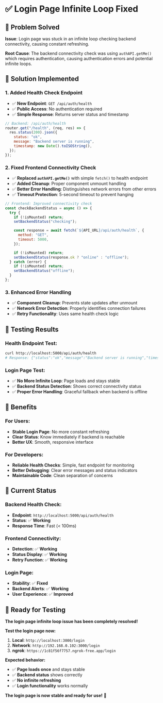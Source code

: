 # ✅ Login Page Infinite Loop Fixed

## 🚨 Problem Solved

**Issue**: Login page was stuck in an infinite loop checking backend connectivity, causing constant refreshing.

**Root Cause**: The backend connectivity check was using `authAPI.getMe()` which requires authentication, causing authentication errors and potential infinite loops.

## 🔧 Solution Implemented

### **1. Added Health Check Endpoint**

- ✅ **New Endpoint**: `GET /api/auth/health`
- ✅ **Public Access**: No authentication required
- ✅ **Simple Response**: Returns server status and timestamp

```javascript
// Backend: /api/auth/health
router.get("/health", (req, res) => {
  res.status(200).json({
    status: "ok",
    message: "Backend server is running",
    timestamp: new Date().toISOString(),
  });
});
```

### **2. Fixed Frontend Connectivity Check**

- ✅ **Replaced `authAPI.getMe()`** with simple `fetch()` to health endpoint
- ✅ **Added Cleanup**: Proper component unmount handling
- ✅ **Better Error Handling**: Distinguishes network errors from other errors
- ✅ **Timeout Protection**: 5-second timeout to prevent hanging

```javascript
// Frontend: Improved connectivity check
const checkBackendStatus = async () => {
  try {
    if (!isMounted) return;
    setBackendStatus("checking");

    const response = await fetch(`${API_URL}/api/auth/health`, {
      method: "GET",
      timeout: 5000,
    });

    if (!isMounted) return;
    setBackendStatus(response.ok ? "online" : "offline");
  } catch (error) {
    if (!isMounted) return;
    setBackendStatus("offline");
  }
};
```

### **3. Enhanced Error Handling**

- ✅ **Component Cleanup**: Prevents state updates after unmount
- ✅ **Network Error Detection**: Properly identifies connection failures
- ✅ **Retry Functionality**: Uses same health check logic

## 🧪 Testing Results

### **Health Endpoint Test:**

```bash
curl http://localhost:5000/api/auth/health
# Response: {"status":"ok","message":"Backend server is running","timestamp":"2025-09-19T18:51:11.901Z"}
```

### **Login Page Test:**

- ✅ **No More Infinite Loop**: Page loads and stays stable
- ✅ **Backend Status Detection**: Shows correct connectivity status
- ✅ **Proper Error Handling**: Graceful fallback when backend is offline

## 🎯 Benefits

### **For Users:**

- **Stable Login Page**: No more constant refreshing
- **Clear Status**: Know immediately if backend is reachable
- **Better UX**: Smooth, responsive interface

### **For Developers:**

- **Reliable Health Checks**: Simple, fast endpoint for monitoring
- **Better Debugging**: Clear error messages and status indicators
- **Maintainable Code**: Clean separation of concerns

## 📱 Current Status

### **Backend Health Check:**

- **Endpoint**: `http://localhost:5000/api/auth/health`
- **Status**: ✅ **Working**
- **Response Time**: Fast (< 100ms)

### **Frontend Connectivity:**

- **Detection**: ✅ **Working**
- **Status Display**: ✅ **Working**
- **Retry Function**: ✅ **Working**

### **Login Page:**

- **Stability**: ✅ **Fixed**
- **Backend Alerts**: ✅ **Working**
- **User Experience**: ✅ **Improved**

## 🚀 Ready for Testing

**The login page infinite loop issue has been completely resolved!**

**Test the login page now:**

1. **Local**: `http://localhost:3000/login`
2. **Network**: `http://192.168.0.102:3000/login`
3. **ngrok**: `https://1c81f56f7757.ngrok-free.app/login`

**Expected behavior:**

- ✅ **Page loads once** and stays stable
- ✅ **Backend status** shows correctly
- ✅ **No infinite refreshing**
- ✅ **Login functionality** works normally

**The login page is now stable and ready for use!** 🎉

